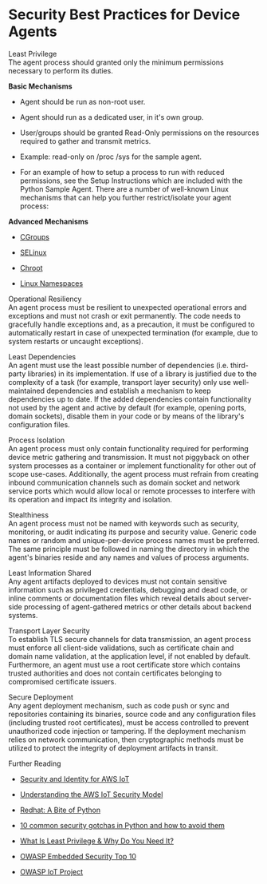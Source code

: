# Security Best Practices for Device Agents<a name="device-defender-DetectMetricsMessagesBestPract"></a>

Least Privilege  
The agent process should granted only the minimum permissions necessary to perform its duties\.  

**Basic Mechanisms**

+ Agent should be run as non\-root user\.

+ Agent should run as a dedicated user, in it's own group\.

+ User/groups should be granted Read\-Only permissions on the resources required to gather and transmit metrics\.

+ Example: read\-only on /proc /sys for the sample agent\.

+ For an example of how to setup a process to run with reduced permissions, see the Setup Instructions which are included with the Python Sample Agent\.
There are a number of well\-known Linux mechanisms that can help you further restrict/isolate your agent process:  

**Advanced Mechanisms**

+ [CGroups](https://en.wikipedia.org/wiki/Cgroups)

+ [SELinux](https://en.wikipedia.org/wiki/Security-Enhanced_Linux)

+ [Chroot](https://en.wikipedia.org/wiki/Chroot)

+ [Linux Namespaces](https://en.wikipedia.org/wiki/Linux_namespaces)

Operational Resiliency  
An agent process must be resilient to unexpected operational errors and exceptions and must not crash or exit permanently\. The code needs to gracefully handle exceptions and, as a precaution, it must be configured to automatically restart in case of unexpected termination \(for example, due to system restarts or uncaught exceptions\)\.

Least Dependencies  
An agent must use the least possible number of dependencies \(i\.e\. third\-party libraries\) in its implementation\. If use of a library is justified due to the complexity of a task \(for example, transport layer security\) only use well\-maintained dependencies and establish a mechanism to keep dependencies up to date\. If the added dependencies contain functionality not used by the agent and active by default \(for example, opening ports, domain sockets\), disable them in your code or by means of the library's configuration files\.

Process Isolation  
An agent process must only contain functionality required for performing device metric gathering and transmission\. It must not piggyback on other system processes as a container or implement functionality for other out of scope use\-cases\. Additionally, the agent process must refrain from creating inbound communication channels such as domain socket and network service ports which would allow local or remote processes to interfere with its operation and impact its integrity and isolation\.

Stealthiness  
An agent process must not be named with keywords such as security, monitoring, or audit indicating its purpose and security value\. Generic code names or random and unique\-per\-device process names must be preferred\. The same principle must be followed in naming the directory in which the agent's binaries reside and any names and values of process arguments\.

Least Information Shared  
Any agent artifacts deployed to devices must not contain sensitive information such as privileged credentials, debugging and dead code, or inline comments or documentation files which reveal details about server\-side processing of agent\-gathered metrics or other details about backend systems\.

Transport Layer Security  
To establish TLS secure channels for data transmission, an agent process must enforce all client\-side validations, such as certificate chain and domain name validation, at the application level, if not enabled by default\. Furthermore, an agent must use a root certificate store which contains trusted authorities and does not contain certificates belonging to compromised certificate issuers\. 

Secure Deployment  
Any agent deployment mechanism, such as code push or sync and repositories containing its binaries, source code and any configuration files \(including trusted root certificates\), must be access controlled to prevent unauthorized code injection or tampering\. If the deployment mechanism relies on network communication, then cryptographic methods must be utilized to protect the integrity of deployment artifacts in transit\.

Further Reading  

+ [ Security and Identity for AWS IoT](https://docs.aws.amazon.com/iot/latest/developerguide/iot-security-identity.html)

+ [ Understanding the AWS IoT Security Model](https://aws.amazon.com/blogs/iot/understanding-the-aws-iot-security-model/)

+ [ Redhat: A Bite of Python](https://access.redhat.com/blogs/766093/posts/2592591)

+ [ 10 common security gotchas in Python and how to avoid them](https://hackernoon.com/10-common-security-gotchas-in-python-and-how-to-avoid-them-e19fbe265e03)

+ [ What Is Least Privilege & Why Do You Need It?](https://www.beyondtrust.com/blog/what-is-least-privilege/)

+ [ OWASP Embedded Security Top 10](https://www.owasp.org/index.php/OWASP_Embedded_Application_Security#tab=Embedded_Top_10_Best_Practices)

+ [ OWASP IoT Project](https://www.owasp.org/index.php/OWASP_Internet_of_Things_Project#tab=Main)